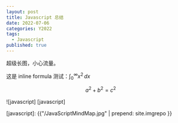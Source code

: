 ```yaml
---
layout: post
title: Javascript 总结
date: 2022-07-06
categories: Y2022
tags:
  - Javascript
published: true
---
```


超级长图，小心流量。

<!-- excerpt -->

这是 inline formula 测试：$\displaystyle \int_0^\infty x^2 \, dx$

$$
a^2 + b^2= c^2
$$

![javascript] [javascript]

[javascript]: {{"/JavaScriptMindMap.jpg" | prepend: site.imgrepo }}
